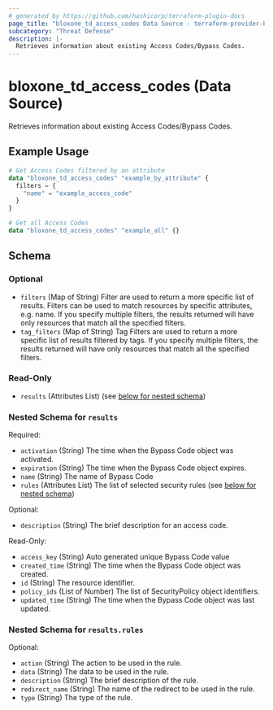 ```yaml
---
# generated by https://github.com/hashicorp/terraform-plugin-docs
page_title: "bloxone_td_access_codes Data Source - terraform-provider-bloxone"
subcategory: "Threat Defense"
description: |-
  Retrieves information about existing Access Codes/Bypass Codes.
---
```


# bloxone_td_access_codes (Data Source)

Retrieves information about existing Access Codes/Bypass Codes.

## Example Usage

```terraform
# Get Access Codes filtered by an attribute
data "bloxone_td_access_codes" "example_by_attribute" {
  filters = {
    "name" = "example_access_code"
  }
}

# Get all Access Codes
data "bloxone_td_access_codes" "example_all" {}
```

<!-- schema generated by tfplugindocs -->
## Schema

### Optional

- `filters` (Map of String) Filter are used to return a more specific list of results. Filters can be used to match resources by specific attributes, e.g. name. If you specify multiple filters, the results returned will have only resources that match all the specified filters.
- `tag_filters` (Map of String) Tag Filters are used to return a more specific list of results filtered by tags. If you specify multiple filters, the results returned will have only resources that match all the specified filters.

### Read-Only

- `results` (Attributes List) (see [below for nested schema](#nestedatt--results))

<a id="nestedatt--results"></a>
### Nested Schema for `results`

Required:

- `activation` (String) The time when the Bypass Code object was activated.
- `expiration` (String) The time when the Bypass Code object expires.
- `name` (String) The name of Bypass Code
- `rules` (Attributes List) The list of selected security rules (see [below for nested schema](#nestedatt--results--rules))

Optional:

- `description` (String) The brief description for an access code.

Read-Only:

- `access_key` (String) Auto generated unique Bypass Code value
- `created_time` (String) The time when the Bypass Code object was created.
- `id` (String) The resource identifier.
- `policy_ids` (List of Number) The list of SecurityPolicy object identifiers.
- `updated_time` (String) The time when the Bypass Code object was last updated.

<a id="nestedatt--results--rules"></a>
### Nested Schema for `results.rules`

Optional:

- `action` (String) The action to be used in the rule.
- `data` (String) The data to be used in the rule.
- `description` (String) The brief description of the rule.
- `redirect_name` (String) The name of the redirect to be used in the rule.
- `type` (String) The type of the rule.
